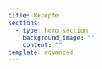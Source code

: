 ```yaml
---
title: Rezepte
sections:
  - type: hero_section
    background_image: ""
    content: ""
template: advanced
---
```

